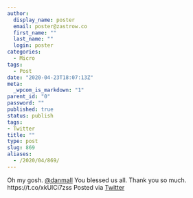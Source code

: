 ```yaml
---
author:
  display_name: poster
  email: poster@zastrow.co
  first_name: ""
  last_name: ""
  login: poster
categories:
  - Micro
tags:
  - Post
date: "2020-04-23T18:07:13Z"
meta:
  _wpcom_is_markdown: "1"
parent_id: "0"
password: ""
published: true
status: publish
tags:
- Twitter
title: ""
type: post
slug: 869
aliases:
  - /2020/04/869/
---
```

<p>Oh my gosh. <a href="https://micro.blog/danmall">@danmall</a> You blessed us all. Thank you so much. https://t.co/xkUlCi7zss Posted via <a href="http://twitter.com/zastrow/status/1253431646478413827">Twitter</a></p>

